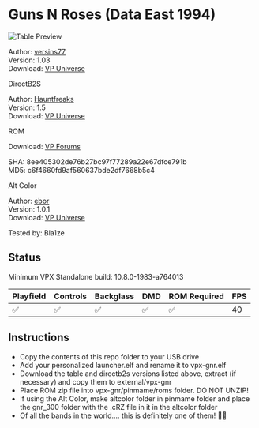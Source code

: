 # Guns N Roses (Data East 1994) 

![Table Preview](https://github.com/Bla1ze/vpx-images/blob/main/vpx-gnr.png)

Author: [versins77](https://vpuniverse.com/profile/29661-versins77/)  
Version: 1.03  
Download: [VP Universe](https://vpuniverse.com/files/file/14967-guns-n-roses-data-east-1994/)

DirectB2S

Author: [Hauntfreaks](https://vpuniverse.com/profile/5216-hauntfreaks/)  
Version: 1.5  
Download: [VP Universe](https://vpuniverse.com/files/file/12850-guns-n-roses-data-east-1994-b2s-full-dmd/)

ROM

Download: [VP Forums](https://www.vpforums.org/index.php?app=downloads&showfile=194)  

SHA: 8ee405302de76b27bc97f77289a22e67dfce791b  
MD5: c6f4660fd9af560637bde2df7668b5c4

Alt Color

Author: [ebor](https://vpuniverse.com/profile/29168-ebor/)  
Version: 1.0.1  
Download: [VP Universe](https://vpuniverse.com/files/file/17131-guns-n-roses-data-east-1994-dmd-64-colors-serum-format/)

Tested by: Bla1ze  

## Status 

Minimum VPX Standalone build: 10.8.0-1983-a764013

| Playfield | Controls | Backglass | DMD | ROM Required | FPS | 
|-----------|----------|-----------|-----|--------------|-----|
| :white_check_mark: | :white_check_mark: | :white_check_mark: | :white_check_mark: | :white_check_mark: | 40 |

## Instructions

- Copy the contents of this repo folder to your USB drive
- Add your personalized launcher.elf and rename it to vpx-gnr.elf
- Download the table and directb2s versions listed above, extract (if necessary) and copy them to external/vpx-gnr
- Place ROM zip file into vpx-gnr/pinmame/roms folder. DO NOT UNZIP!
- If using the Alt Color, make altcolor folder in pinmame folder and place the gnr_300 folder with the .cRZ file in it in the altcolor folder
- Of all the bands in the world.... this is definitely one of them! 🔫🌹
